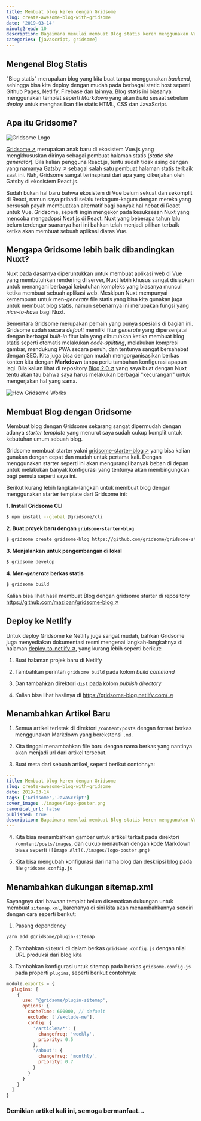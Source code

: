 ```yaml
---
title: Membuat blog keren dengan Gridsome
slug: create-awesome-blog-with-gridsome
date: '2019-03-14'
minute2read: 10
description: Bagaimana memulai membuat Blog statis keren menggunakan Vue.js static site generator Gridsome dalam waktu yang singkat
categories: [javascript, gridsome]
---
```


## Mengenal Blog Statis

"Blog statis" merupakan blog yang kita buat tanpa menggunakan *backend*, sehingga bisa kita deploy dengan mudah pada berbagai static host seperti Github Pages, Netlify, Firebase dan lainnya. Blog statis ini biasanya menggunakan templat seperti *Markdown* yang akan *build* sesaat sebelum *deploy* untuk menghasilkan file statis HTML, CSS dan JavaScript.

## Apa itu Gridsome?

<img v-lazyload src="/images/placeholder-1x1.png" data-src="https://gridsome.org/logos/logo-normal-dark.svg" alt="Gridsome Logo">

[Gridsome ↗️](https://gridsome.org/) merupakan anak baru di ekosistem Vue.js yang mengkhususkan dirinya sebagai pembuat halaman statis (*static site generator*). Bila kalian pengguna React.js, tentu sudah tidak asing dengan yang namanya [Gatsby ↗️](https://www.gatsbyjs.org/) sebagai salah satu pembuat halaman statis terbaik saat ini. Nah, Gridsome sangat terinspirasi dari apa yang dikerjakan oleh Gatsby di ekosistem React.js.

Sudah bukan hal baru bahwa ekosistem di Vue belum sekuat dan sekomplit di React, namun saya pribadi selalu terkagum-kagum dengan mereka yang bersusah payah membuatkan alternatif bagi banyak hal hebat di React untuk Vue. Gridsome, seperti ingin mengekor pada kesuksesan Nuxt yang mencoba mengadopsi Next.js di React. Nuxt yang beberapa tahun lalu belum terdengar suaranya hari ini bahkan telah menjadi pilihan terbaik ketika akan membuat sebuah aplikasi diatas Vue.

## Mengapa Gridsome lebih baik dibandingkan Nuxt?

Nuxt pada dasarnya diperuntukkan untuk membuat aplikasi web di Vue yang membutuhkan rendering di server, Nuxt lebih khusus sangat disiapkan untuk menangani berbagai kebutuhan kompleks yang biasanya muncul ketika membuat sebuah aplikasi web. Meskipun Nuxt mempunyai kemampuan untuk men-*generate* file statis yang bisa kita gunakan juga untuk membuat blog statis, namun sebenarnya ini merupakan fungsi yang *nice-to-have* bagi Nuxt.

Sementara Gridsome merupakan pemain yang punya spesialis di bagian ini. Gridsome sudah secara *default* memiliki fitur *generate* yang dipersenjatai dengan berbagai *built-in* fitur lain yang dibutuhkan ketika membuat blog statis seperti otomatis melakukan *code-splitting*, melakukan kompresi gambar, mendukung PWA secara penuh, dan tentunya sangat bersahabat dengan SEO. Kita juga bisa dengan mudah mengorganisasikan berkas konten kita dengan **Markdown** tanpa perlu tambahan konfigurasi apapun lagi. Bila kalian lihat di repository [Blog 2.0 ↗️](/blog-2-0-in-nuxtjs) yang saya buat dengan Nuxt tentu akan tau bahwa saya harus melakukan berbagai "kecurangan" untuk mengerjakan hal yang sama.

<img v-lazyload src="/images/placeholder-1x1.png" data-src="https://github.com/gridsome/gridsome.org/blob/master/docs/images/how-it-works.png?raw=true" alt="How Gridsome Works">

## Membuat Blog dengan Gridsome

Membuat blog dengan Gridsome sekarang sangat dipermudah dengan adanya *starter template* yang menurut saya sudah cukup komplit untuk kebutuhan umum sebuah blog.

Gridsome membuat starter yakni [gridsome-starter-blog ↗️](https://github.com/gridsome/gridsome-starter-blog) yang bisa kalian gunakan dengan cepat dan mudah untuk pertama kali. Dengan menggunakan starter seperti ini akan mengurangi banyak beban di depan untuk melakukan banyak konfigurasi yang tentunya akan membingungkan bagi pemula seperti saya ini.

Berikut kurang lebih langkah-langkah untuk membuat blog dengan menggunakan starter template dari Gridsome ini:

**1. Install Gridsome CLI**

```bash
$ npm install --global @gridsome/cli
```

**2. Buat proyek baru dengan `gridsome-starter-blog`**

```bash
$ gridsome create gridsome-blog https://github.com/gridsome/gridsome-starter-blog.git
```

**3. Menjalankan untuk pengembangan di lokal**

```bash
$ gridsome develop
```

**4. Men-*generate* berkas statis**

```bash
$ gridsome build
```

Kalian bisa lihat hasil membuat Blog dengan gridsome starter di repository [https://github.com/mazipan/gridsome-blog ↗️](https://github.com/mazipan/gridsome-blog)

## Deploy ke Netlify

Untuk deploy Gridsome ke Netlify juga sangat mudah, bahkan Gridsome juga menyediakan dokumentasi resmi mengenai langkah-langkahnya di halaman [deploy-to-netlify ↗️](https://gridsome.org/docs/deploy-to-netlify), yang kurang lebih seperti berikut:

1) Buat halaman projek baru di Netlify

2) Tambahkan perintah `gridsome build` pada kolom *build command*

3) Dan tambahkan direktori `dist` pada kolom *publish directory*

4) Kalian bisa lihat hasilnya di [https://gridsome-blog.netlify.com/ ↗️](https://gridsome-blog.netlify.com/)

## Menambahkan Artikel Baru

1) Semua artikel terletak di direktori `/content/posts` dengan format berkas menggunakan Markdown yang berekstensi `.md`.

2) Kita tinggal menambahkan file baru dengan nama berkas yang nantinya akan menjadi url dari artikel tersebut.

3) Buat meta dari sebuah artikel, seperti berikut contohnya:

```yaml
---
title: Membuat blog keren dengan Gridsome
slug: create-awesome-blog-with-gridsome
date: 2019-03-14
tags: ['Gridsome','JavaScript']
cover_image: ./images/logo-poster.png
canonical_url: false
published: true
description: Bagaimana memulai membuat Blog statis keren menggunakan Vue.js static site generator Gridsome dalam waktu yang singkat
---
```

4) Kita bisa menambahkan gambar untuk artikel terkait pada direktori `/content/posts/images`, dan cukup menautkan dengan kode Markdown biasa seperti `![Image Alt](./images/logo-poster.png)`

5) Kita bisa mengubah konfigurasi dari nama blog dan deskripsi blog pada file `gridsome.config.js`

## Menambahkan dukungan sitemap.xml

Sayangnya dari bawaan templat belum disematkan dukungan untuk membuat `sitemap.xml`, karenanya di sini kita akan menambahkannya sendiri dengan cara seperti berikut:

1. Pasang dependency

```bash
yarn add @gridsome/plugin-sitemap
```

2. Tambahkan `siteUrl` di dalam berkas `gridsome.config.js` dengan nilai URL produksi dari blog kita

3. Tambahkan konfigurasi untuk sitemap pada berkas `gridsome.config.js` pada properti `plugins`, seperti berikut contohnya:

```javascript
module.exports = {
  plugins: [
    {
      use: '@gridsome/plugin-sitemap',
      options: {
        cacheTime: 600000, // default
        exclude: ['/exclude-me'],
        config: {
          '/articles/*': {
            changefreq: 'weekly',
            priority: 0.5
          },
          '/about': {
            changefreq: 'monthly',
            priority: 0.7
          }
        }
      }
    }
  ]
}
```

### Demikian artikel kali ini, semoga bermanfaat...
